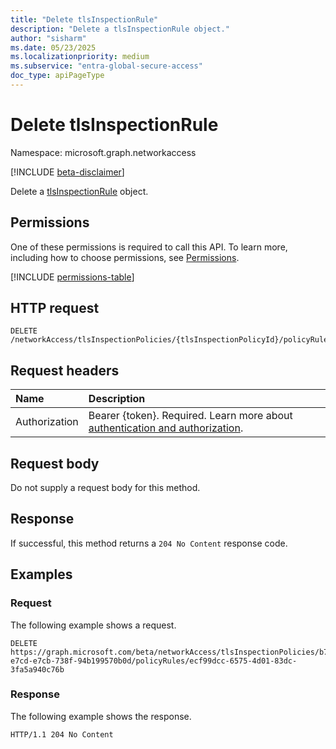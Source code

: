 ```yaml
---
title: "Delete tlsInspectionRule"
description: "Delete a tlsInspectionRule object."
author: "sisharm"
ms.date: 05/23/2025
ms.localizationpriority: medium
ms.subservice: "entra-global-secure-access"
doc_type: apiPageType
---
```


# Delete tlsInspectionRule

Namespace: microsoft.graph.networkaccess

[!INCLUDE [beta-disclaimer](../../includes/beta-disclaimer.md)]

Delete a [tlsInspectionRule](../resources/networkaccess-tlsinspectionrule.md) object.

## Permissions

One of these permissions is required to call this API. To learn more, including how to choose permissions, see [Permissions](/graph/permissions-overview).

<!-- {
  "blockType": "permissions",
  "name": "networkaccess-tlsinspectionrule-delete-permissions"
}
-->
[!INCLUDE [permissions-table](../includes/permissions/networkaccess-tlsinspectionrule-delete-permissions.md)]

## HTTP request

<!-- {
  "blockType": "ignored"
}
-->
``` http
DELETE /networkAccess/tlsInspectionPolicies/{tlsInspectionPolicyId}/policyRules/{tlsInspectionRuleId}
```

## Request headers

|Name|Description|
|:---|:---|
|Authorization|Bearer {token}. Required. Learn more about [authentication and authorization](/graph/auth/auth-concepts).|
## Request body

Do not supply a request body for this method.

## Response

If successful, this method returns a `204 No Content` response code.

## Examples

### Request

The following example shows a request.
<!-- {
  "blockType": "request",
  "name": "delete_tlsinspectionrule",
  "sampleKeys": ["b712c469-e7cd-e7cb-738f-94b199570b0d", "ecf99dcc-6575-4d01-83dc-3fa5a940c76b"]
}
-->
``` http
DELETE https://graph.microsoft.com/beta/networkAccess/tlsInspectionPolicies/b712c469-e7cd-e7cb-738f-94b199570b0d/policyRules/ecf99dcc-6575-4d01-83dc-3fa5a940c76b
```

### Response

The following example shows the response.
<!-- {
  "blockType": "response",
  "truncated": true
}
-->
``` http
HTTP/1.1 204 No Content
```